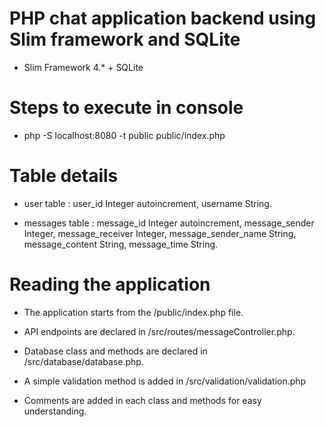 # PHP chat application backend using Slim framework and SQLite

* Slim Framework 4.* + SQLite

# Steps to execute in console

* php -S localhost:8080 -t public public/index.php

# Table details

* user table		: user_id Integer autoincrement, username String.

* messages table	: message_id Integer autoincrement, message_sender Integer, message_receiver Integer, message_sender_name String, message_content String, message_time String.

# Reading the application
* The application starts from the /public/index.php file.

* API endpoints are declared in /src/routes/messageController.php.

* Database class and methods are declared in /src/database/database.php.

* A simple validation method is added in /src/validation/validation.php

* Comments are added in each class and methods for easy understanding.